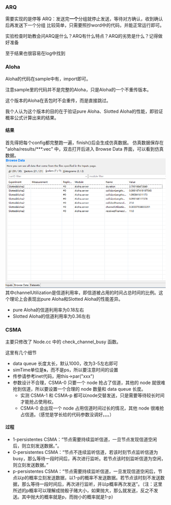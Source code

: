 ### ARQ
需要实现的是停等 ARQ：发送完**一个**分组就停止发送，等待对方确认，收到确认后再发送下一个分组 
比较简单，只需要照抄word中的代码，并能正常运行即可。

实验检查时助教会问ARQ是什么？ARQ有什么特点？ARQ的劣势是什么？记得做好准备

至于结果也很容易在log中找到

### Aloha

Aloha的代码在sample中有，import即可。

注意sample里的代码并不是完整的Aloha，只是Aloha的一个不重传版本。

这个版本的Aloha在丢包时不会重传，而是直接跳过。

我个人认为这个版本的目的在于验证pure Aloha、Slotted Aloha的性能，即验证概率公式计算出来的结果。

#### 结果
首先得把每个config都完整跑一遍，finish()后会生成仿真数据。
仿真数据保存在 "aloha/results/***.vec" 中，双击打开后进入 Browse Data 界面，可以看到仿真数据。
![alt text](image.png)
其中channelUtilization是信道利用率，即信道被占用的时间占总时间的比例。这个理论上会表现出pure Aloha和Slotted Aloha的性能差异。
- pure Aloha的信道利用率为0.18左右
- Slotted Aloha的信道利用率为0.36左右

### CSMA
主要只修改了 Node.cc 中的 check_channel_busy 函数。

这里有几个细节

- data queue 长度太长，默认1000，改为3-5左右即可
- simTime单位是**s**，而不是ps，所以要注意时间的设置
- 传参请参考inet代码，用this->par("xxx")
- 参数设计不合理，CSMA-0 只要一个 node 抢占了信道，其他的 node 就很难抢到信道，所以要设置一个合理的 node 数量和 data queue 长度。
  - 实测 CSMA-1 和 CSMA-p 都可以node交替发送，只是需要等待较长时间才能抢占使用权。
  - CSMA-0 会出现一个 node 占用信道时间过长的情况，其他 node 很难抢占信道。（感觉是学长给的代码参数没调好。。。）

#### 过程

- 1-persistentes CSMA：“节点需要持续监听信道，一旦节点发现信道空闲后，则立刻发送数据。”。
- 0-persistentes CSMA：“节点不连续监听信道，若该时刻节点监听信道为busy，那么等待一段时间后，再次进行监听。若节点该时刻监听信道为空闲，则立刻发送数据。”
- p-persistentes CSMA：“节点需要持续监听信道，一旦发现信道空闲后，节点以p的概率立刻发送数据，以1-p的概率不发送数据。若节点该时刻不发送数据，那么等待一段时间后，再次进行监听，并以p概率再次发送”。（注：这里所述的p概率可以理解成抛骰子赌大小，如果抛大，那么就发送，反之不发送。其中抛大的概率就是p，而抛小的概率就是1-p）
